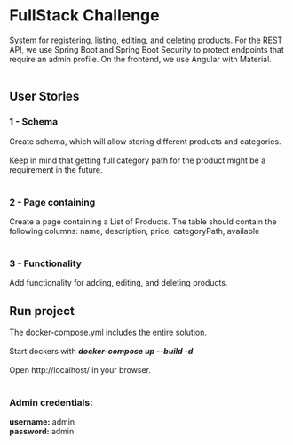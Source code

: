 # FullStack Challenge
System for registering, listing, editing, and deleting products.
For the REST API, we use Spring Boot and Spring Boot Security to protect endpoints that require an admin profile.
On the frontend, we use Angular with Material.
<Br><br>

## User Stories
### 1 - Schema
Create schema, which will allow storing different products and categories.<Br><br>
Keep in mind that getting full category path for the product might be a requirement in the future.
<Br><br>

### 2 - Page containing
Create a page containing a List of Products. 
The table should contain the following columns: name, description, price, categoryPath, available
<Br><br>

### 3 - Functionality
Add functionality for adding, editing, and deleting products.
<Br><be>

## Run project 
The docker-compose.yml includes the entire solution.
<br><br>
Start dockers with <i><b>docker-compose up --build -d</i></b>
<Br><br>
Open http://localhost/ in your browser.
<Br><br>

### Admin credentials:
<b>username:</b> admin <br>
<b>password:</b> admin
